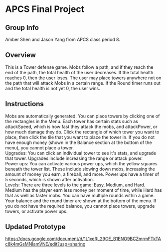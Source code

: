 # APCS Final Project
## Group Info
Amber Shen and Jason Yang from APCS class period 8.
## Overview
This is a Tower defense game. Mobs follow a path, and if they reach the end of the path, the total health of the user decreases. If the total health reaches 0, then the user loses. The user may place towers anywhere not on the path that will attack Mobs in a certain range. If the Round timer runs out and the total health is not yet 0, the user wins. 
## Instructions
Mobs are automatically generated. You can place towers by clicking one of the rectangles in the Menu. Each tower has certain stats such as attackSpeed, which is how fast they attack the mobs, and attackPower, or how much damage they do. Click the rectangle of which tower you want to place, then click the tile that you want to place the tower in. If you do not have enough money (shown in the Balance section at the bottom of the menu), you cannot place a tower. 
<br>Upgrades: You can click an individual tower to see it's stats, and upgrade that tower. Upgrades include increasing the range or attack power.
<br>Power ups: You can activate various power ups, which the yellow squares beneath the tower list. These include slowing down mobs, increasing the amount of money you earn, a fireball, and more. Power ups have a timer of 5 seconds, which is shown after activation. 
<br>Levels: There are three levels to the game: Easy, Medium, and Hard. Medium has the player earn less money per moment of time, while Hard has that as well as faster mobs.  You can have multiple rounds within a game.
<br>Your balance and the round timer are shown at the bottom of the menu. If you do not have the required balance, you cannot place towers, upgrade towers, or activate power ups. 
## Updated Prototype
https://docs.google.com/document/d/1L1xeRL29OE_B1ENO9BCZmrmFTkTAc8k4mGsMNIamVNE/edit?usp=sharing
